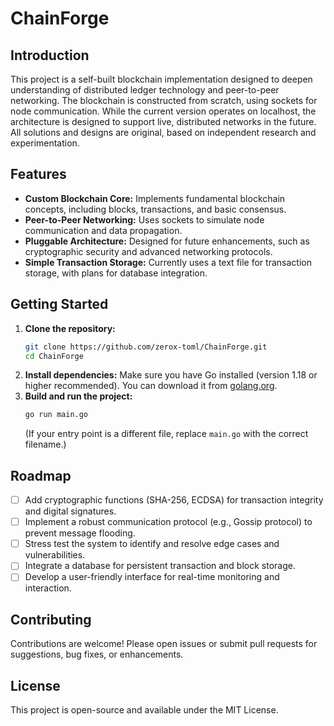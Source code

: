 # ChainForge

## Introduction

This project is a self-built blockchain implementation designed to deepen understanding of distributed ledger technology and peer-to-peer networking. The blockchain is constructed from scratch, using sockets for node communication. While the current version operates on localhost, the architecture is designed to support live, distributed networks in the future. All solutions and designs are original, based on independent research and experimentation.

## Features

- **Custom Blockchain Core:** Implements fundamental blockchain concepts, including blocks, transactions, and basic consensus.
- **Peer-to-Peer Networking:** Uses sockets to simulate node communication and data propagation.
- **Pluggable Architecture:** Designed for future enhancements, such as cryptographic security and advanced networking protocols.
- **Simple Transaction Storage:** Currently uses a text file for transaction storage, with plans for database integration.

## Getting Started

1. **Clone the repository:**
   ```bash
   git clone https://github.com/zerox-toml/ChainForge.git
   cd ChainForge
   ```
2. **Install dependencies:**
   Make sure you have Go installed (version 1.18 or higher recommended).
   You can download it from [golang.org](https://golang.org/dl/).
3. **Build and run the project:**
   ```bash
   go run main.go
   ```
   (If your entry point is a different file, replace `main.go` with the correct filename.)

## Roadmap

- [ ] Add cryptographic functions (SHA-256, ECDSA) for transaction integrity and digital signatures.
- [ ] Implement a robust communication protocol (e.g., Gossip protocol) to prevent message flooding.
- [ ] Stress test the system to identify and resolve edge cases and vulnerabilities.
- [ ] Integrate a database for persistent transaction and block storage.
- [ ] Develop a user-friendly interface for real-time monitoring and interaction.

## Contributing

Contributions are welcome! Please open issues or submit pull requests for suggestions, bug fixes, or enhancements.

## License

This project is open-source and available under the MIT License.
